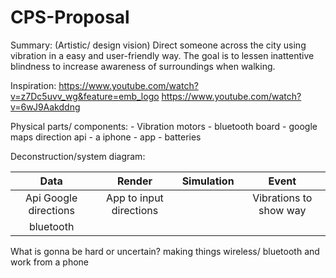 # CPS-Proposal
Summary: (Artistic/ design vision)
Direct someone across the city using vibration in a easy and user-friendly way. The goal is to lessen inattentive blindness to increase awareness of surroundings when walking.

Inspiration:
https://www.youtube.com/watch?v=z7Dc5uvv_wg&feature=emb_logo
https://www.youtube.com/watch?v=6wJ9Aakddng

Physical parts/ components:
	- Vibration motors
	- bluetooth board 
	- google maps direction api 
	- a iphone 
	- app 
	- batteries 

Deconstruction/system diagram:

| Data | Render | Simulation | Event |
|   :---:     |     :---:      |     :---:      |   :---:   |
|  Api Google directions| App to input directions |   | Vibrations to show way|
| bluetooth|                |                |   |



What is gonna be hard or uncertain?
 making things wireless/ bluetooth and work from a phone 

